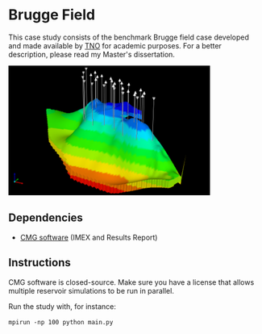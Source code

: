 Brugge Field
============

This case study consists of the benchmark Brugge field case developed and
made available by [TNO](https://www.tno.nl) for academic purposes. For a
better description, please read my Master's dissertation.

<img src="brugge.png" alt="Brugge field" width=400>

Dependencies
------------

* [CMG software](http://www.cmgl.ca/software) (IMEX and Results Report)

Instructions
------------

CMG software is closed-source. Make sure you have a license that allows
multiple reservoir simulations to be run in parallel.

Run the study with, for instance:

```
mpirun -np 100 python main.py
```

